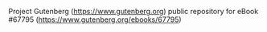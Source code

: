 Project Gutenberg (https://www.gutenberg.org) public repository for
eBook #67795 (https://www.gutenberg.org/ebooks/67795)
